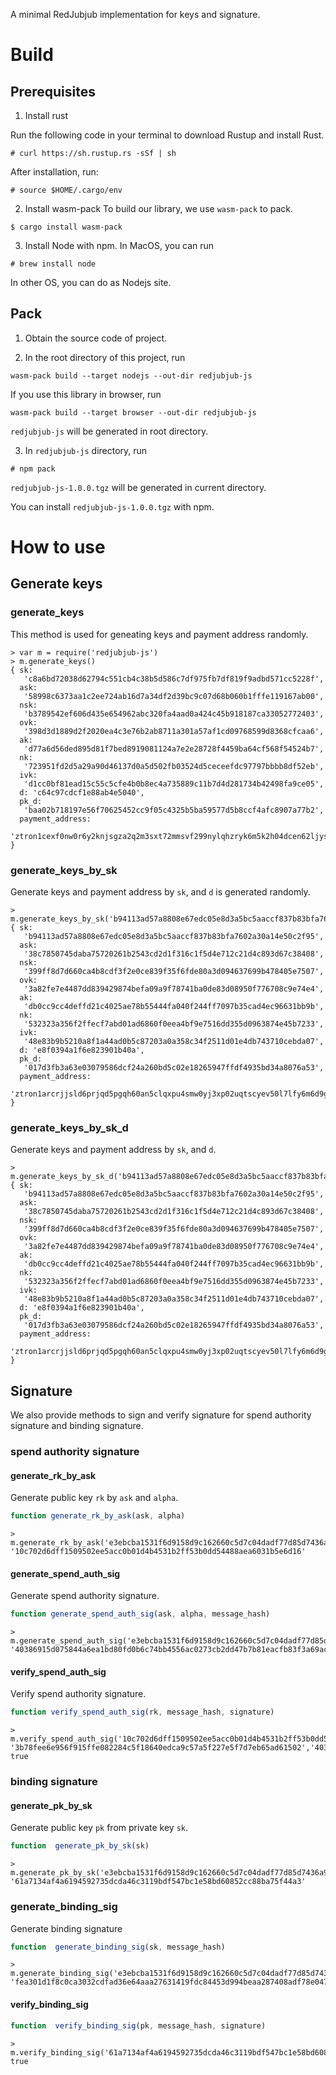 A minimal RedJubjub implementation for keys and signature.
# Build

## Prerequisites 
1. Install rust

Run the following code in your terminal to download Rustup and install Rust.
```
# curl https://sh.rustup.rs -sSf | sh
```
After installation, run:
```
# source $HOME/.cargo/env
```

2. Install wasm-pack
To build our library, we use `wasm-pack` to pack.

```
$ cargo install wasm-pack
```

3. Install Node with npm. In MacOS, you can run
```
# brew install node
```
In other OS, you can do as Nodejs site.

## Pack

1. Obtain the source code of project.

2. In the root directory of this project, run

```
wasm-pack build --target nodejs --out-dir redjubjub-js
```
If you use this library in browser, run
```
wasm-pack build --target browser --out-dir redjubjub-js
```
`redjubjub-js` will be generated in root directory.

3. In `redjubjub-js` directory, run

```
# npm pack
```
`redjubjub-js-1.0.0.tgz` will be generated in current directory. 

You can install `redjubjub-js-1.0.0.tgz` with npm.

# How to use

## Generate keys

### generate_keys

This method is used for geneating keys and payment address randomly.

```console
> var m = require('redjubjub-js')
> m.generate_keys()
{ sk:
   'c8a6bd72038d62794c551cb4c38b5d586c7df975fb7df819f9adbd571cc5228f',
  ask:
   '58998c6373aa1c2ee724ab16d7a34df2d39bc9c07d68b060b1fffe119167ab00',
  nsk:
   'b3789542ef606d435e654962abc320fa4aad0a424c45b918187ca33052772403',
  ovk:
   '398d3d1889d2f2020ea4c3e76b2ab8711a301a57af1cd09768599d8368cfcaa6',
  ak:
   'd77a6d56ded895d81f7bed8919081124a7e2e28728f4459ba64cf568f54524b7',
  nk:
   '723951fd2d5a29a90d46137d0a5d502fb03524d5ceceefdc97797bbbb8df52eb',
  ivk:
   'd1cc0bf81ead15c55c5cfe4b0b8ec4a735889c11b7d4d281734b42498fa9ce05',
  d: 'c64c97cdcf1e88ab4e5040',
  pk_d:
   'baa02b718197e56f70625452cc9f05c4325b5ba59577d5b8ccf4afc8907a77b2',
  payment_address:
   'ztron1cexf0nw0r6y2knjsgza2q2m3sxt72mmsvf299nylqhzryk6m5k2h04dcen62ljys0fmmyq2x49f' }

```

### generate_keys_by_sk

Generate keys and payment address by `sk`, and `d` is generated randomly.

```console
> m.generate_keys_by_sk('b94113ad57a8808e67edc05e8d3a5bc5aaccf837b83bfa7602a30a14e50c2f95')
{ sk:
   'b94113ad57a8808e67edc05e8d3a5bc5aaccf837b83bfa7602a30a14e50c2f95',
  ask:
   '38c7850745daba75720261b2543cd2d1f316c1f5d4e712c21d4c893d67c38408',
  nsk:
   '399ff8d7d660ca4b8cdf3f2e0ce839f35f6fde80a3d094637699b478405e7507',
  ovk:
   '3a82fe7e4487dd839429874befa09a9f78741ba0de83d08950f776708c9e74e4',
  ak:
   'db0cc9cc4deffd21c4025ae78b55444fa040f244ff7097b35cad4ec96631bb9b',
  nk:
   '532323a356f2ffecf7abd01ad6860f0eea4bf9e7516dd355d0963874e45b7233',
  ivk:
   '48e83b9b5210a8f1a44ad0b5c87203a0a358c34f2511d01e4db743710cebda07',
  d: 'e8f0394a1f6e823901b40a',
  pk_d:
   '017d3fb3a63e03079586dcf24a260bd5c02e18265947ffdf4935bd34a8076a53',
  payment_address:
   'ztron1arcrjjsld6prjqd5pgqh60an5clqxpu4smw0yj3xp02uqtscyev50l7lfy6m6d9gqa49xrmly5e' }

```

### generate_keys_by_sk_d

Generate keys and payment address by `sk`, and `d`.

```console
> m.generate_keys_by_sk_d('b94113ad57a8808e67edc05e8d3a5bc5aaccf837b83bfa7602a30a14e50c2f95','e8f0394a1f6e823901b40a')
{ sk:
   'b94113ad57a8808e67edc05e8d3a5bc5aaccf837b83bfa7602a30a14e50c2f95',
  ask:
   '38c7850745daba75720261b2543cd2d1f316c1f5d4e712c21d4c893d67c38408',
  nsk:
   '399ff8d7d660ca4b8cdf3f2e0ce839f35f6fde80a3d094637699b478405e7507',
  ovk:
   '3a82fe7e4487dd839429874befa09a9f78741ba0de83d08950f776708c9e74e4',
  ak:
   'db0cc9cc4deffd21c4025ae78b55444fa040f244ff7097b35cad4ec96631bb9b',
  nk:
   '532323a356f2ffecf7abd01ad6860f0eea4bf9e7516dd355d0963874e45b7233',
  ivk:
   '48e83b9b5210a8f1a44ad0b5c87203a0a358c34f2511d01e4db743710cebda07',
  d: 'e8f0394a1f6e823901b40a',
  pk_d:
   '017d3fb3a63e03079586dcf24a260bd5c02e18265947ffdf4935bd34a8076a53',
  payment_address:
   'ztron1arcrjjsld6prjqd5pgqh60an5clqxpu4smw0yj3xp02uqtscyev50l7lfy6m6d9gqa49xrmly5e' }

```


## Signature
We also provide methods to sign and verify signature for spend authority signature and binding signature.

### spend authority signature

#### generate_rk_by_ask

Generate public key `rk` by `ask` and  `alpha`.

```JavaScript
function generate_rk_by_ask(ask, alpha)
```

```console
> m.generate_rk_by_ask('e3ebcba1531f6d9158d9c162660c5d7c04dadf77d85d7436a9c98b291ff69a09','2608999c3a97d005a879ecdaa16fd29ae434fb67b177c5e875b0c829e6a1db04')
'10c702d6dff1509502ee5acc0b01d4b4531b2ff53b0dd54488aea6031b5e6d16'
``` 

#### generate_spend_auth_sig

Generate spend authority signature.

```JavaScript
function generate_spend_auth_sig(ask, alpha, message_hash)
```

```console
> m.generate_spend_auth_sig('e3ebcba1531f6d9158d9c162660c5d7c04dadf77d85d7436a9c98b291ff69a09','2608999c3a97d005a879ecdaa16fd29ae434fb67b177c5e875b0c829e6a1db04','3b78fee6e956f915ffe082284c5f18640edca9c57a5f227e5f7d7eb65ad61502')
'40386915d075844a6ea1bd80fd0b6c74bb4556ac0273cb2dd47b7b81eacfb83f3a69ac95cf63b98ad7e3120754cb1033656ce0b0eae9a1f0ace829c14005610a'
```

#### verify_spend_auth_sig

Verify spend authority signature.

```JavaScript
function verify_spend_auth_sig(rk, message_hash, signature)
```

```console
> m.verify_spend_auth_sig('10c702d6dff1509502ee5acc0b01d4b4531b2ff53b0dd54488aea6031b5e6d16', '3b78fee6e956f915ffe082284c5f18640edca9c57a5f227e5f7d7eb65ad61502','40386915d075844a6ea1bd80fd0b6c74bb4556ac0273cb2dd47b7b81eacfb83f3a69ac95cf63b98ad7e3120754cb1033656ce0b0eae9a1f0ace829c14005610a')
true
```

### binding signature

#### generate_pk_by_sk

Generate public key `pk` from private key `sk`.

```JavaScript
function  generate_pk_by_sk(sk)
```

```console
> m.generate_pk_by_sk('e3ebcba1531f6d9158d9c162660c5d7c04dadf77d85d7436a9c98b291ff69a09')
'61a7134af4a6194592735dcda46c3119bdf547bc1e58bd60852cc88ba75f44a3'
```

### generate_binding_sig

Generate binding signature

```JavaScript
function  generate_binding_sig(sk, message_hash)
```

```console
> m.generate_binding_sig('e3ebcba1531f6d9158d9c162660c5d7c04dadf77d85d7436a9c98b291ff69a09','3b78fee6e956f915ffe082284c5f18640edca9c57a5f227e5f7d7eb65ad61502')
'fea301d1f8c0ca3032cdfad36e64aaa27631419fdc84453d994beaa287408adf78e0478b8293eda3b3ba76f5c7efa302116fc577d18f354a5ff42ed25a655001'
```

#### verify_binding_sig

```JavaScript
function  verify_binding_sig(pk, message_hash, signature)
```

```console
> m.verify_binding_sig('61a7134af4a6194592735dcda46c3119bdf547bc1e58bd60852cc88ba75f44a3','3b78fee6e956f915ffe082284c5f18640edca9c57a5f227e5f7d7eb65ad61502','fea301d1f8c0ca3032cdfad36e64aaa27631419fdc84453d994beaa287408adf78e0478b8293eda3b3ba76f5c7efa302116fc577d18f354a5ff42ed25a655001')
true
```

